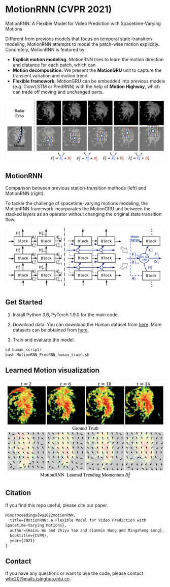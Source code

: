 # MotionRNN (CVPR 2021)
MotionRNN: A Flexible Model for Video Prediction with Spacetime-Varying Motions

Different from previous models that focus on temporal state-transition modeling, MotionRNN attempts to model the patch-wise motion explicitly. Concretely, MotionRNN is featured by:

- **Explicit motion modeling.** MotionRNN tries to learn the motion direction and distance for each patch, which can 
- **Motion decomposition.** We present the **MotionGRU** unit to capture the transient variation and motion trend.
- **Flexible framework.** MotionGRU can be embedded into previous models (e.g. ConvLSTM or PredRNN) with the help of **Motion Highway**, which can trade off moving and unchanged parts.

![motion_decomp](./pic/motion_decomp.png)

## MotionRNN

Comparison between previous station-transition methods (left) and MotionRNN (right).

To tackle the challenge of spacetime-varying motions modeling, the MotionRNN framework incorporates the MotionGRU unit between the stacked layers as an operator without changing the original state transition flow.

![architecture](./pic/architecture.png)

## Get Started

1. Install Python 3.6, PyTorch 1.9.0 for the main code.
2. Download data. You can download the Human dataset from [here](https://github.com/Yunbo426/MIM). More datasets can be obtained from [here](https://github.com/thuml/predrnn-pytorch).

3. Train and evaluate the model.
```
cd human_script/
bash MotionRNN_PredRNN_human_train.sh
```

## Learned Motion visualization

![vis](./pic/vis.png)

## Citation

If you find this repo useful, please cite our paper. 

```
@inproceedings{wu2022motionRNN,
  title={MotionRNN: A Flexible Model for Video Prediction with Spacetime-Varying Motions},
  author={Haixu Wu and Zhiyu Yao and Jianmin Wang and Mingsheng Long},
  booktitle={CVPR},
  year={2021}
}
```

## Contact

If you have any questions or want to use the code, please contact whx20@mails.tsinghua.edu.cn.
